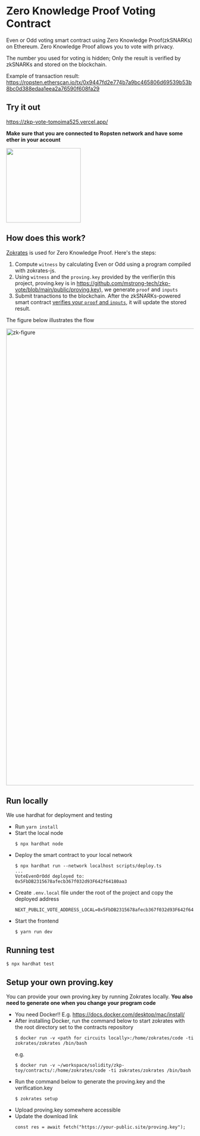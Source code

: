 # Zero Knowledge Proof Voting Contract

Even or Odd voting smart contract using Zero Knowledge Proof(zkSNARKs) on Ethereum. Zero Knowledge Proof allows you to vote with privacy.

The number you used for voting is hidden; Only the result is verified by zkSNARKs and stored on the blockchain.

Example of transaction result: https://ropsten.etherscan.io/tx/0x9447fd2e774b7a9bc465806d69539b53b8bc0d388edaa1eea2a76590f608fa29

## Try it out

https://zkp-vote-tomoima525.vercel.app/

**Make sure that you are connected to Ropsten network and have some ether in your account**

<img src="https://user-images.githubusercontent.com/6277118/140975326-02107676-1e37-4357-9df8-9437bc6e7da3.png" width=200px />

## How does this work?

[Zokrates](https://github.com/Zokrates/ZoKrates) is used for Zero Knowledge Proof. Here's the steps:

1. Compute `witness` by calculating Even or Odd using a program compiled with zokrates-js.
2. Using `witness` and the `proving.key` provided by the verifier(in this project, proving.key is in https://github.com/mstrong-tech/zkp-vote/blob/main/public/proving.key), we generate `proof` and `inputs`
3. Submit tranactions to the blockchain. After the zkSNARKs-powered smart contract [verifies your `proof` and `inputs`](https://github.com/mstrong-tech/zkp-vote/blob/main/contracts/circuits/VoteEvenOrOdd.sol#L359), it will update the stored result.

The figure below illustrates the flow  

<img width="1226" alt="zk-figure" src="https://user-images.githubusercontent.com/6277118/140989020-222129df-cfad-48b3-9ad4-b41013765465.png">


## Run locally

We use hardhat for deployment and testing

- Run `yarn install`
- Start the local node
  ```
  $ npx hardhat node
  ```
- Deploy the smart contract to your local network
  ```
  $ npx hardhat run --network localhost scripts/deploy.ts
  ...
  VoteEvenOrOdd deployed to: 0x5FbDB2315678afecb367f032d93F642f64180aa3
  ```
- Create `.env.local` file under the root of the project and copy the deployed address
  ```
  NEXT_PUBLIC_VOTE_ADDRESS_LOCAL=0x5FbDB2315678afecb367f032d93F642f64180aa3
  ```
- Start the frontend
  ```
  $ yarn run dev
  ```

## Running test

```
$ npx hardhat test
```

## Setup your own proving.key

You can provide your own proving.key by running Zokrates locally. **You also need to generate one when you change your program code**

- You need Docker!! E.g. https://docs.docker.com/desktop/mac/install/
- After installing Docker, run the command below to start zokrates with the root directory set to the contracts repository
  ```
  $ docker run -v <path for circuits locally>:/home/zokrates/code -ti zokrates/zokrates /bin/bash
  ```
  e.g.
  ```
  $ docker run -v ~/workspace/solidity/zkp-toy/contracts/:/home/zokrates/code -ti zokrates/zokrates /bin/bash
  ```
- Run the command below to generate the proving.key and the verification.key
  ```
  $ zokrates setup
  ```
- Upload proving.key somewhere accessible
- Update the download link
  ```
  const res = await fetch("https://your-public.site/proving.key");
  ```